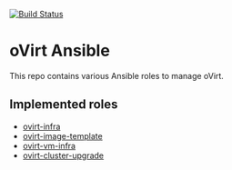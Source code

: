 [![Build Status](https://travis-ci.org/machacekondra/ovirt-ansible-roles.svg?branch=master)](https://travis-ci.org/machacekondra/ovirt-ansible-roles)

# oVirt Ansible

This repo contains various Ansible roles to manage oVirt.

## Implemented roles

* [ovirt-infra]
* [ovirt-image-template]
* [ovirt-vm-infra]
* [ovirt-cluster-upgrade]

[ovirt-infra]: https://github.com/machacekondra/ovirt-ansible-roles/blob/master/roles/ovirt-infra/README.md
[ovirt-image-template]: https://github.com/machacekondra/ovirt-ansible-roles/blob/master/roles/ovirt-image-template/README.md
[ovirt-vm-infra]: https://github.com/machacekondra/ovirt-ansible-roles/blob/master/roles/ovirt-vm-infra/README.md
[ovirt-cluster-upgrade]: https://github.com/machacekondra/ovirt-ansible-roles/blob/master/roles/ovirt-cluster-upgrade/README.md
